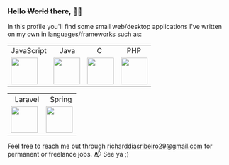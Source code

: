 ### Hello ~~World~~ there, 🙋‍♂️

In this profile you'll find some small web/desktop applications I've written on my own in languages/frameworks such as:
<table style="border-color: red">
   <tr>
         <td>JavaScript</td>
         <td>&nbsp;&nbsp;&nbsp;Java</td>
         <td>&nbsp;&nbsp;&nbsp;&nbsp;&nbsp;C</td>
         <td>&nbsp;&nbsp;&nbsp;PHP</td>
   </tr>
   <tr>
      <td><img src="https://user-images.githubusercontent.com/62509375/185268203-66c3fe7b-fc64-4457-892e-36beeb77e106.png" width="60"></td>
      <td><img src="https://user-images.githubusercontent.com/62509375/185268240-60805faa-631e-4a95-af29-b8ebadcb1898.png" width="60"></td>
      <td><img src="https://user-images.githubusercontent.com/62509375/209418307-3740d8e4-9014-4f7c-98e2-782c066e1f38.png" width="60"></td>
      <td><img src="https://user-images.githubusercontent.com/62509375/209418334-4e2e201d-d782-4553-9b4d-93aa7b1336d6.png" width="60"></td>
   </tr></table><table>
   <tr>
         <td>&nbsp;&nbsp;Laravel</td>
         <td>&nbsp;&nbsp;Spring</td>
   </tr>
    <tr>
        <td><img src="https://user-images.githubusercontent.com/62509375/185267555-f5f119a5-556b-44df-a5e4-6d32c78607e1.png" width="60" display="inline"></td>
        <td><img src="https://user-images.githubusercontent.com/62509375/209418365-4371ef44-d776-4680-ad42-d982fca9e12a.png" width="60" display="inline"></td>
  </tr>
</table>

Feel free to reach me out through richarddiasribeiro29@gmail.com for permanent or freelance jobs. 📬 See ya ;)
